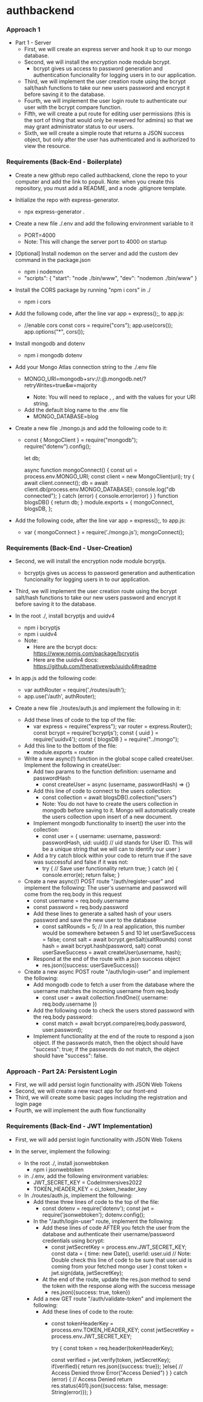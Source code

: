 # authbackend

### Approach 1

* Part 1 - Server
  * First, we will create an express server and hook it up to our mongo database.
  * Second, we will install the encryption node module bcrypt.
    * bcrypt gives us access to password generation and authentication funcionality for logging users in to our application.
  * Third, we will implement the user creation route using the bcrypt salt/hash functions to take our new users password and encrypt it before saving it to the database.
  * Fourth, we will implement the user login route to authenticate our user with the bcrypt compare function.
  * Fifth, we will create a put route for editing user permissions (this is the sort of thing that would only be reserved for admins) so that we may grant administrator status to our users.
  * Sixth, we will create a simple route that returns a JSON success object, but only after the user has authenticated and is authorized to view the resource.

### Requirements (Back-End - Boilerplate)

* Create a new github repo called authbackend, clone the repo to your computer and add the link to populi. Note: when you create this repository, you must add a README, and a node .gitignore template.

* Initialize the repo with express-generator.
  * npx express-generator .
* Create a new file ./.env and add the following environment variable to it
  * PORT=4000
  * Note: This will change the server port to 4000 on startup
* [Optional] Install nodemon on the server and add the custom dev command in the package.json
  * npm i nodemon
  * "scripts": {
    "start": "node ./bin/www",
    "dev": "nodemon ./bin/www"
  }
* Install the CORS package by running "npm i cors" in ./
  * npm i cors
* Add the followng code, after the line var app = express();, to app.js:
  * //enable cors
  const cors = require("cors");
  app.use(cors());
  app.options("*", cors());
* Install mongodb and dotenv
  * npm i mongodb dotenv
* Add your Mongo Atlas connection string to the ./.env file
  * MONGO_URI=mongodb+srv://<myusername>:<mypassword>@<mycluster>.mongodb.net/?retryWrites=true&w=majority
    * Note: You will need to replace <myusername>, <mypassword>, and <mycluster> with the values for your URI string.
  * Add the default blog name to the .env file
    * MONGO_DATABASE=blog
* Create a new file ./mongo.js and add the following code to it:
  * const { MongoClient } = require("mongodb");
    require("dotenv").config();

    let db;

    async function mongoConnect() {
      const uri = process.env.MONGO_URI;
      const client = new MongoClient(uri);
      try {
        await client.connect();
        db = await client.db(process.env.MONGO_DATABASE);
        console.log("db connected");
      } catch (error) {
        console.error(error)
      }
    }
    function blogsDB() {
      return db;
    }
    module.exports = {
      mongoConnect,
      blogsDB,
    };
* Add the following code, after the line var app = express();, to app.js:
  * var { mongoConnect } = require('./mongo.js');
    mongoConnect();

### Requirements (Back-End - User-Creation)

* Second, we will install the encryption node module bcryptjs.
  * bcryptjs gives us access to password generation and authentication funcionality for logging users in to our application.
* Third, we will implement the user creation route using the bcrypt salt/hash functions to take our new users password and encrypt it before saving it to the database.

* In the root ./, install bcryptjs and uuidv4
  * npm i bcryptjs 
  * npm i uuidv4
  * Note: 
    * Here are the bcrypt docs: https://www.npmjs.com/package/bcryptjs
    * Here are the uuidv4 docs: https://github.com/thenativeweb/uuidv4#readme
* In app.js add the following code:
  * var authRouter = require('./routes/auth');
  * app.use('/auth', authRouter);
* Create a new file ./routes/auth.js and implement the following in it:
  * Add these lines of code to the top of the file:
    * var express = require("express");
      var router = express.Router();
      const bcrypt = require('bcryptjs');
      const { uuid } = require('uuidv4');
      const { blogsDB } = require("../mongo");
  * Add this line to the bottom of the file:
    * module.exports = router
  * Write a new async(!) function in the global scope called createUser. Implement the following in createUser:
    * Add two params to the function definition: username and passwordHash
      * const createUser = async (username, passwordHash) => {}
    * Add this line of code to connect to the users collection:
      * const collection = await blogsDB().collection("users")
      * Note: You do not have to create the users collection in mongodb before saving to it. Mongo will automatically create the users collection upon insert of a new document.
    * Implement mongodb functionality to insert() the user into the collection:
      * const user = {
          username: username, 
          password: passwordHash,
          uid: uuid() // uid stands for User ID. This will be a unique string that we will can to identify our user
        }
    * Add a try catch block within your code to return true if the save was successful and false if it was not:
      * try {
        // Save user functionality
        return true;
      } catch (e) {
        console.error(e);
        return false;
      }
  * Create a new async(!) POST route "/auth/register-user" and implement the following:
    The user's username and password will come from the req.body in this request
      * const username = req.body.username
      * const password = req.body.password
    * Add these lines to generate a salted hash of your users password and save the new user to the database
      * const saltRounds = 5; // In a real application, this number would be somewhere between 5 and 10
        let userSaveSuccess = false;
        const salt = await bcrypt.genSalt(saltRounds)
        const hash = await bcrypt.hash(password, salt)
        const userSaveSuccess = await createUser(username, hash);
    * Respond at the end of the route with a json success object
      * res.json({success: userSaveSuccess})
  * Create a new async POST route "/auth/login-user" and implement the following:
    * Add mongodb code to fetch a user from the database where the username matches the incoming username from req.body
      * const user = await collection.findOne({
          username: req.body.username
        })
    * Add the following code to check the users stored password with the req.body password:
      * const match = await bcrypt.compare(req.body.password, user.password);
    * Implement functionality at the end of the route to respond a json object. If the passwords match, then the object should have "success": true; if the passwords do not match, the object should have "success": false.
  
### Approach - Part 2A: Persistent Login

* First, we will add persist login functionality with JSON Web Tokens
* Second, we will create a new react app for our front-end
* Third, we will create some basic pages including the registration and login page
* Fourth, we will implement the auth flow functionality

### Requirements (Back-End - JWT Implementation)

* First, we will add persist login functionality with JSON Web Tokens

* In the server, implement the following:
  * In the root ./, install jsonwebtoken
    * npm i jsonwebtoken
  * in ./.env, add the following environment variables:
    * JWT_SECRET_KEY = CodeImmersives2022
    * TOKEN_HEADER_KEY = ci_token_header_key
  * In ./routes/auth.js, implement the following:
    * Add these three lines of code to the top of the file:
      * const dotenv = require('dotenv');
        const jwt = require('jsonwebtoken');
        dotenv.config();
    * In the "/auth/login-user" route, implement the following:
      * Add these lines of code AFTER you fetch the user from the database and authenticate their username/password credentials using bcrypt:
        * const jwtSecretKey = process.env.JWT_SECRET_KEY;
          const data = {
              time: new Date(),
              userId: user.uid // Note: Double check this line of code to be sure that user.uid is coming from your fetched mongo user 
          }
          const token = jwt.sign(data, jwtSecretKey);
      * At the end of the route, update the res.json method to send the token with the response along with the success message
        * res.json({success: true, token})
    * Add a new GET route "/auth/validate-token" and implement the following:
      * Add these lines of code to the route:
        * const tokenHeaderKey = process.env.TOKEN_HEADER_KEY;
          const jwtSecretKey = process.env.JWT_SECRET_KEY;
  
          try {
            const token = req.header(tokenHeaderKey);
      
            const verified = jwt.verify(token, jwtSecretKey);
            if(verified){
                return res.json({success: true});
            }else{
                // Access Denied
                throw Error("Access Denied")
            }
          } catch (error) {
            // Access Denied
            return res.status(401).json({success: false, message: String(error)});
          }